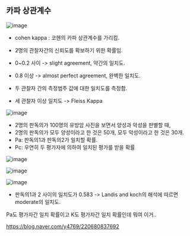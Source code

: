 
## 카파 상관계수

![image](https://user-images.githubusercontent.com/15938354/229427315-a425652e-af90-4fef-8c88-1bf0f08a5d6d.png)


- cohen kappa : 코헨의 카파 상관계수를 가리킴.

- 2명의 관찰자간의 신뢰도를 확보하기 위한 확률임. 
- 0~0.2 사이 -> slight agreement, 약간의 일치도. 
- 0.8 이상 -> almost perfect agreement, 완벽한 일치도.

- 두 관찰자 간의 측정범주 값에 대한 일치도를 측정함. 
- 세 관찰자 이상 일치도 -> Fleiss Kappa 


![image](https://user-images.githubusercontent.com/15938354/229428300-761f614c-b110-40d1-86cb-c25f677da6a7.png)

- 2명의 판독의가 100명의 유방암 사진을 보면서 양성과 악성을 판별할 때, 
- 2명의 판독의가 모두 양성이라고 한 것은 50개, 모두 악성이라고 한 것은 30개. 
- Pa: 판독의1과 판독의2가 일치할 확률. 
- Pc: 우연히 두 평가자에 의하여 일치된 평가를 받을 확률

![image](https://user-images.githubusercontent.com/15938354/229428313-281478df-c4d5-46d8-b443-cb5cee30b6fd.png)

![image](https://user-images.githubusercontent.com/15938354/229430095-287391ab-f951-4545-a514-4462e9be92bb.png)


![image](https://user-images.githubusercontent.com/15938354/229430448-38d858f0-c9f6-439a-a66b-9fdbc5d8cfe3.png)
- 판독의1과 2 사이의 일치도가 0.583 -> Landis and koch의 해석에 따르면 moderate의 일치도.

Pa도 평가자간 일치 확률이고 K도 평가자간 일치 확률인데 뭐여 이거..

https://blog.naver.com/y4769/220680837692
